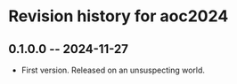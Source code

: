 # Revision history for aoc2024

## 0.1.0.0 -- 2024-11-27

* First version. Released on an unsuspecting world.
